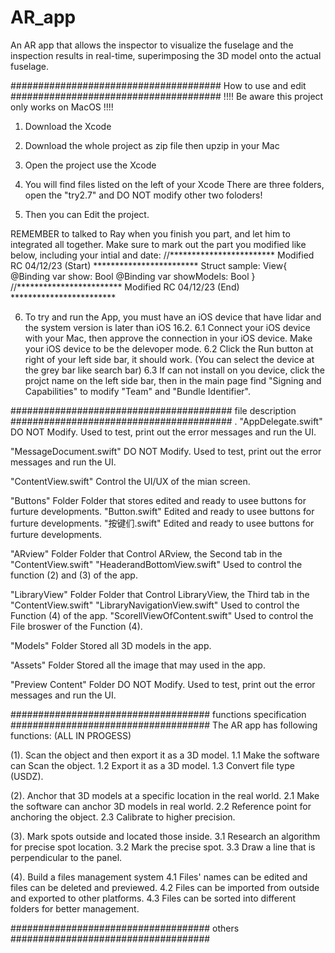 # AR_app
An AR app that allows the inspector to visualize the fuselage and the inspection results in real-time, 
superimposing the 3D model onto the actual fuselage.

###################################### How to use and edit ######################################
                      !!!! Be aware this project only works on MacOS !!!!
1. Download the Xcode 
2. Download the whole project as zip file then upzip in your Mac
3. Open the project use the Xcode

4. You will find files listed on the left of your Xcode 
   There are three folders, open the "try2.7" and DO NOT modify other two foloders!

5. Then you can Edit the project. 

REMEMBER to talked to Ray when you finish you part, and let him to integrated all together.
Make sure to mark out the part you modified like below, including your intial and date: 
//************************ Modified RC 04/12/23 (Start) ************************
Struct sample: View{
    @Binding var show: Bool
    @Binding var showModels: Bool
}
//************************ Modified RC 04/12/23 (End) ************************

6. To try and run the App, you must have an iOS device that have lidar and the system version
   is later than iOS 16.2.
   6.1 Connect your iOS device with your Mac, then approve the connection in your iOS device.
       Make your iOS device to be the delevoper mode.
   6.2 Click the Run button at right of your left side bar, it should work.
       (You can select the device at the grey bar like search bar)
   6.3 If can not install on you device, click the projct name on the left side bar, then in the
       main page find "Signing and Capabilities" to modify "Team" and "Bundle Identifier".

######################################## file description ########################################
.
"AppDelegate.swift"
      DO NOT Modify. Used to test, print out the error messages and run the UI.

"MessageDocument.swift"
      DO NOT Modify. Used to test, print out the error messages and run the UI.
      
"ContentView.swift"
      Control the UI/UX of the mian screen.

"Buttons" Folder 
      Folder that stores edited and ready to usee buttons for furture developments.
        "Button.swift"
            Edited and ready to usee buttons for furture developments.
        "按键们.swift"
            Edited and ready to usee buttons for furture developments.
          
"ARview" Folder
      Folder that Control ARview, the Second tab in the "ContentView.swift"
         "HeaderandBottomView.swift"
             Used to control the function (2) and (3) of the app.
         
"LibraryView" Folder
      Folder that Control LibraryView, the Third tab in the "ContentView.swift"
          "LibraryNavigationView.swift"
             Used to control the Function (4) of the app.
          "ScorellViewOfContent.swift"
             Used to control the File broswer of the Function (4).
           
"Models" Folder
      Stored all 3D models in the app.
  
"Assets" Folder
      Stored all the image that may used in the app.

"Preview Content" Folder
      DO NOT Modify. Used to test, print out the error messages and run the UI.

#################################### functions specification ####################################
The AR app has following functions: (ALL IN PROGESS)

(1). Scan the object and then export it as a 3D model. 
    1.1 Make the software can Scan the object. 
    1.2 Export it as a 3D model. 
    1.3 Convert file type (USDZ). 
    
(2). Anchor that 3D models at a specific location in the real world. 
    2.1 Make the software can anchor 3D models in real world. 
    2.2 Reference point for anchoring the object. 
    2.3 Calibrate to higher precision.

(3). Mark spots outside and located those inside.
    3.1 Research an algorithm for precise spot location.
    3.2 Mark the precise spot.
    3.3 Draw a line that is perpendicular to the panel.
    
(4). Build a files management system 
    4.1 Files' names can be edited and files can be deleted and previewed. 
    4.2 Files can be imported from outside and exported to other platforms. 
    4.3 Files can be sorted into different folders for better management.

#################################### others ####################################
